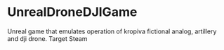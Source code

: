 # UnrealDroneDJIGame
Unreal game that emulates operation of kropiva fictional analog, artillery and dji drone. Target Steam
